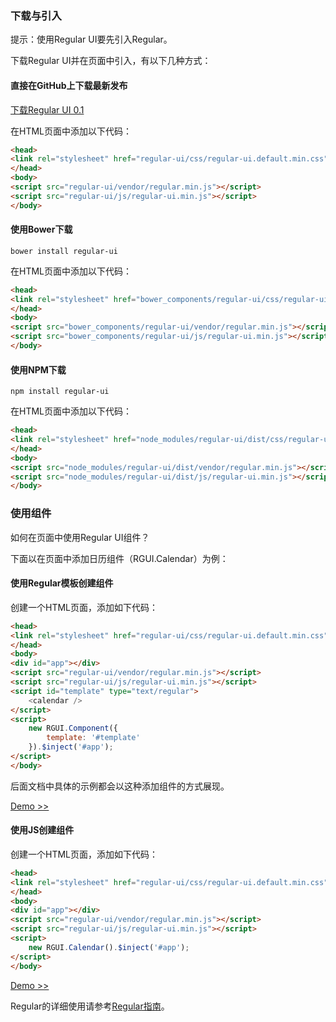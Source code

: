### 下载与引入

<div class="u-message u-message-info">
    <i class="message_icon u-icon u-icon-info-circle"></i> 提示：使用Regular UI要先引入Regular。
</div>

下载Regular UI并在页面中引入，有以下几种方式：

#### 直接在GitHub上下载最新发布

<a class="u-btn u-btn-primary u-btn-lg" target="_blank" href="https://github.com/regular-ui/regular-ui/releases/latest">下载Regular UI 0.1</a>

在HTML页面中添加以下代码：

```html
<head>
<link rel="stylesheet" href="regular-ui/css/regular-ui.default.min.css">
</head>
<body>
<script src="regular-ui/vendor/regular.min.js"></script>
<script src="regular-ui/js/regular-ui.min.js"></script>
</body>
```

#### 使用Bower下载

```shell
bower install regular-ui
```

在HTML页面中添加以下代码：

```html
<head>
<link rel="stylesheet" href="bower_components/regular-ui/css/regular-ui.default.min.css">
</head>
<body>
<script src="bower_components/regular-ui/vendor/regular.min.js"></script>
<script src="bower_components/regular-ui/js/regular-ui.min.js"></script>
</body>
```

#### 使用NPM下载

```shell
npm install regular-ui
```

在HTML页面中添加以下代码：

```html
<head>
<link rel="stylesheet" href="node_modules/regular-ui/dist/css/regular-ui.default.min.css">
</head>
<body>
<script src="node_modules/regular-ui/dist/vendor/regular.min.js"></script>
<script src="node_modules/regular-ui/dist/js/regular-ui.min.js"></script>
</body>
```

### 使用组件

如何在页面中使用Regular UI组件？

下面以在页面中添加日历组件（RGUI.Calendar）为例：

#### 使用Regular模板创建组件

创建一个HTML页面，添加如下代码：

```html
<head>
<link rel="stylesheet" href="regular-ui/css/regular-ui.default.min.css">
</head>
<body>
<div id="app"></div>
<script src="regular-ui/vendor/regular.min.js"></script>
<script src="regular-ui/js/regular-ui.min.js"></script>
<script id="template" type="text/regular">
    <calendar />
</script>
<script>
    new RGUI.Component({
        template: '#template'
    }).$inject('#app');
</script>
</body>
```

<div class="u-message u-message-info">
    <i class="message_icon u-icon u-icon-info-circle"></i> 后面文档中具体的示例都会以这种添加组件的方式展现。
</div>

[Demo &gt;&gt;](../demo/global/index.html)

#### 使用JS创建组件

创建一个HTML页面，添加如下代码：

```html
<head>
<link rel="stylesheet" href="regular-ui/css/regular-ui.default.min.css">
</head>
<body>
<div id="app"></div>
<script src="regular-ui/vendor/regular.min.js"></script>
<script src="regular-ui/js/regular-ui.min.js"></script>
<script>
    new RGUI.Calendar().$inject('#app');
</script>
</body>
```

[Demo &gt;&gt;](../demo/global/index2.html)

Regular的详细使用请参考[Regular指南](http://regularjs.github.io/guide/zh/)。



[latest]: https://github.com/regular-ui/regular-ui-bower/releases/latest